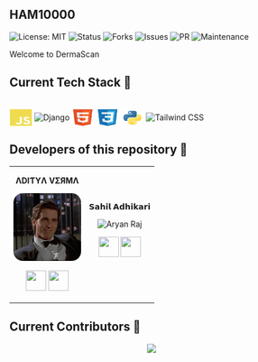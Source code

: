 ## HAM10000
![License: MIT](https://img.shields.io/badge/License-MIT-yellow.svg?style=for-the-badges)
![Status](https://img.shields.io/website-up-down-green-red/https/derma-scan.netlify.app.svg)
![Forks](https://img.shields.io/github/forks/ADITYAVOFFICIAL/Skin-Disease-Classifierp.svg)
![Issues](https://img.shields.io/github/issues/ADITYAVOFFICIAL/Skin-Disease-Classifier.svg)
![PR](https://img.shields.io/github/issues-pr/ADITYAVOFFICIAL/Skin-Disease-Classifier.svg)
![Maintenance](https://img.shields.io/badge/Maintained%3F-yes-green.svg)
  <p>
Welcome to DermaScan

 ## Current Tech Stack 🔻
<div style="display: inline_block"><br>
  <img align="center" alt="Js" height="30" width="40" src="https://raw.githubusercontent.com/devicons/devicon/master/icons/javascript/javascript-plain.svg">
  <img align="center" alt="Django" height="30" width="70" src="https://miro.medium.com/v2/resize:fit:438/1*0G5zu7CnXdMT9pGbYUTQLQ.png">
  <img align="center" alt="HTML" height="30" width="40" src="https://raw.githubusercontent.com/devicons/devicon/master/icons/html5/html5-original.svg">
  <img align="center" alt="CSS" height="30" width="40" src="https://raw.githubusercontent.com/devicons/devicon/master/icons/css3/css3-original.svg">
  <img align="center" alt="Python" height="30" width="40" src="https://raw.githubusercontent.com/devicons/devicon/master/icons/python/python-original.svg">
  <img align="center" alt="Tailwind CSS" height="30" width="40" src="https://upload.wikimedia.org/wikipedia/commons/thumb/b/b2/Bootstrap_logo.svg/1280px-Bootstrap_logo.svg.png">
</div>
  
<div><h2><strong>Developers of this repository 🔻</strong></h2></div>

<table align="center">
<tr align="center">
<td>

**ΛDIƬYΛ VΣЯMΛ**

<p align="center">
<img src = "https://raw.githubusercontent.com/ADITYAVOFFICIAL/ADITYAVOFFICIAL/main/pics/adityav.png"  height="120" alt="Aditya Verma">
</p>
<p align="center">
<a href = "https://github.com/ADITYAVOFFICIAL"><img src = "http://www.iconninja.com/files/241/825/211/round-collaboration-social-github-code-circle-network-icon.svg" width="36" height = "36"/></a>
<a href = "https://www.linkedin.com/in/aditya-verma-real/">
<img src = "http://www.iconninja.com/files/863/607/751/network-linkedin-social-connection-circular-circle-media-icon.svg" width="36" height="36"/>
</a>
</p>
</td>

<td>
𝗦𝗮𝗵𝗶𝗹 𝗔𝗱𝗵𝗶𝗸𝗮𝗿𝗶

<p align="center">
<img src = "https://avatars.githubusercontent.com/u/116698850?v=4"  height="120" alt="Aryan Raj">
</p>
<p align="center">
<a href = "https://github.com/Sahilopl"><img src = "http://www.iconninja.com/files/241/825/211/round-collaboration-social-github-code-circle-network-icon.svg" width="36" height = "36"/></a>
<a href = "https://www.linkedin.com/in/sahil-adhikari-57b445250/">
<img src = "http://www.iconninja.com/files/863/607/751/network-linkedin-social-connection-circular-circle-media-icon.svg" width="36" height="36"/>
</a>
</p>
</td>
</table>

 ## Current Contributors 🔻
<div align="center">
  <a href="https://github.com/ADITYAVOFFICIAL/Skin-Disease-Classifier/graphs/contributors">
  <img src="https://contrib.rocks/image?repo=ADITYAVOFFICIAL/Skin-Disease-Classifier" />
</a>
</div>
